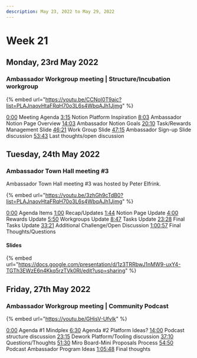 ```yaml
---
description: May 23, 2022 to May 29, 2022
---
```


# Week 21

## Monday, 23rd May 2022

### Ambassador Workgroup meeting | Structure/Incubation workgroup

{% embed url="https://youtu.be/CCNoI0T9aic?list=PLAJnaovHtaFRqH70o3L6s4WbqAJh1Jjmg" %}

[0:00](https://www.youtube.com/watch?v=CCNoI0T9aic\&t=0s) Meeting Agenda [3:15](https://www.youtube.com/watch?v=CCNoI0T9aic\&t=195s) Notion Platform Inspiration [8:03](https://www.youtube.com/watch?v=CCNoI0T9aic\&t=483s) Ambassador Notion Page Overview [14:03](https://www.youtube.com/watch?v=CCNoI0T9aic\&t=843s) Ambassador Notion Goals [20:10](https://www.youtube.com/watch?v=CCNoI0T9aic\&t=1210s) Task/Rewards Management Slide [46:21](https://www.youtube.com/watch?v=CCNoI0T9aic\&t=2781s) Work Group Slide [47:15](https://www.youtube.com/watch?v=CCNoI0T9aic\&t=2835s) Ambassador Sign-up Slide discussion [53:43](https://www.youtube.com/watch?v=CCNoI0T9aic\&t=3223s) Last thoughts/open discussion

## Tuesday, 24th May 2022

### Ambassador Town Hall meeting #3

Ambassador Town Hall meeting #3 was hosted by Peter Elfrink.

{% embed url="https://youtu.be/3zhGh9cTdB0?list=PLAJnaovHtaFRqH70o3L6s4WbqAJh1Jjmg" %}

[0:00](https://www.youtube.com/watch?v=3zhGh9cTdB0\&t=0s) Agenda Items [1:00](https://www.youtube.com/watch?v=3zhGh9cTdB0\&t=60s) Recap/Updates [1:44](https://www.youtube.com/watch?v=3zhGh9cTdB0\&t=104s) Notion Page Update [4:00](https://www.youtube.com/watch?v=3zhGh9cTdB0\&t=240s) Rewards Update [5:50](https://www.youtube.com/watch?v=3zhGh9cTdB0\&t=350s) Workgroups Update [8:47](https://www.youtube.com/watch?v=3zhGh9cTdB0\&t=527s) Tasks Update [23:28](https://www.youtube.com/watch?v=3zhGh9cTdB0\&t=1408s) Final Tasks Update [33:21](https://www.youtube.com/watch?v=3zhGh9cTdB0\&t=2001s) Additional Challenge/Open Discussion [1:00:57](https://www.youtube.com/watch?v=3zhGh9cTdB0\&t=3657s) Final Thoughts/Questions

#### Slides

{% embed url="https://docs.google.com/presentation/d/1z3TRRbwJ1nMW9-uxY4-TGTh3EWzE6n4Kkq5rzTVk0RI/edit?usp=sharing" %}

## Friday, 27th May 2022

### Ambassador Workgroup meeting | Community Podcast

{% embed url="https://youtu.be/GHisV-Ufvlk" %}

[0:00](https://www.youtube.com/watch?v=GHisV-Ufvlk\&t=0s) Agenda #1 Mindplex [6:30](https://www.youtube.com/watch?v=GHisV-Ufvlk\&t=390s) Agenda #2 Platform Ideas? [14:00](https://www.youtube.com/watch?v=GHisV-Ufvlk\&t=840s) Podcast structure discussion [23:15](https://www.youtube.com/watch?v=GHisV-Ufvlk\&t=1395s) Dework Platform/Tooling discussion [37:10](https://www.youtube.com/watch?v=GHisV-Ufvlk\&t=2230s) Questions/Thoughts [51:30](https://www.youtube.com/watch?v=GHisV-Ufvlk\&t=3090s) Miro Board-Mini Proposals Process [54:50](https://www.youtube.com/watch?v=GHisV-Ufvlk\&t=3290s) Podcast Ambassador Program Ideas [1:05:48](https://www.youtube.com/watch?v=GHisV-Ufvlk\&t=3948s) Final thoughts

